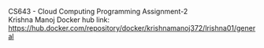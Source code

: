 CS643 - Cloud Computing Programming Assignment-2 <br>
Krishna Manoj
Docker hub link: https://hub.docker.com/repository/docker/krishnamanoj372/lrishna01/general
